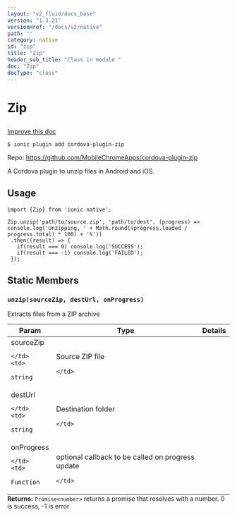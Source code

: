 ```yaml
---
layout: "v2_fluid/docs_base"
version: "1.3.21"
versionHref: "/docs/v2/native"
path: ""
category: native
id: "zip"
title: "Zip"
header_sub_title: "Class in module "
doc: "Zip"
docType: "class"
---
```









<h1 class="api-title">

  
  Zip
  

  

  

</h1>

<a class="improve-v2-docs" href="http://github.com/driftyco/ionic-native/edit/master/src/plugins/zip.ts#L0">
  Improve this doc
</a>





<!-- decorators -->


<pre><code>$ ionic plugin add cordova-plugin-zip</code></pre>
<p>Repo:
  <a href="https://github.com/MobileChromeApps/cordova-plugin-zip">
    https://github.com/MobileChromeApps/cordova-plugin-zip
  </a>
</p>

<!-- description -->

<p>A Cordova plugin to unzip files in Android and iOS.</p>



<!-- @usage tag -->

<h2>Usage</h2>

<pre><code>import {Zip} from &#39;ionic-native&#39;;

Zip.unzip(&#39;path/to/source.zip&#39;, &#39;path/to/dest&#39;, (progress) =&gt; console.log(&#39;Unzipping, &#39; + Math.round((progress.loaded / progress.total) * 100) + &#39;%&#39;))
 .then((result) =&gt; {
   if(result === 0) console.log(&#39;SUCCESS&#39;);
   if(result === -1) console.log(&#39;FAILED&#39;);
 });
</code></pre>




<!-- @property tags -->
<h2>Static Members</h2>
<div id="unzip"></div>
<h3><code>unzip(sourceZip,&nbsp;destUrl,&nbsp;onProgress)</code>
  
</h3>



Extracts files from a ZIP archive


<table class="table param-table" style="margin:0;">
  <thead>
  <tr>
    <th>Param</th>
    <th>Type</th>
    <th>Details</th>
  </tr>
  </thead>
  <tbody>
  
  <tr>
    <td>
      sourceZip
      
      
    </td>
    <td>
      
<code>string</code>
    </td>
    <td>
      <p>Source ZIP file</p>

      
    </td>
  </tr>
  
  <tr>
    <td>
      destUrl
      
      
    </td>
    <td>
      
<code>string</code>
    </td>
    <td>
      <p>Destination folder</p>

      
    </td>
  </tr>
  
  <tr>
    <td>
      onProgress
      
      
    </td>
    <td>
      
<code>Function</code>
    </td>
    <td>
      <p>optional callback to be called on progress update</p>

      
    </td>
  </tr>
  
  </tbody>
</table>





<div class="return-value" markdown="1">
  <i class="icon ion-arrow-return-left"></i>
  <b>Returns:</b> 
<code>Promise&lt;number&gt;</code> returns a promise that resolves with a number. 0 is success, -1 is error
</div>




<!-- methods on the class -->

<!-- related link --><!-- end content block -->


<!-- end body block -->


